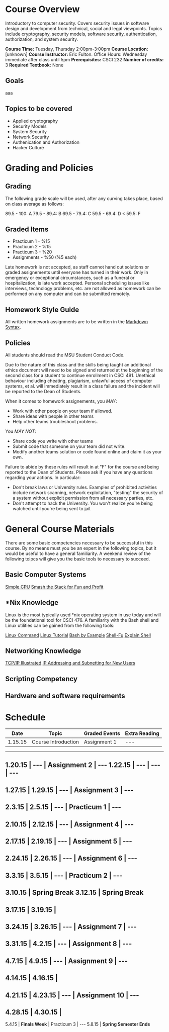 # Course Overview 
Introductory to computer security. Covers security issues in software design and development from technical, social and legal viewpoints. Topics include cryptography, security models, software security, authentication, authorization, and system security.

**Course Time:**	Tuesday, Thursday 2:00pm-3:00pm
**Course Location:**	[unknown]
**Course Instructor:**	Eric Fulton. Office Hours: Wednesday immediate after class until 5pm
**Prerequisites:**	CSCI 232
**Number of credits:**	3
**Required Textbook:**	None

## Goals
aaa

## Topics to be covered
* Applied cryptography
* Security Models
* System Security
* Network Security
* Authenication and Authorization
* Hacker Culture

# Grading and Policies
## Grading
The following grade scale will be used, after any curving takes place, based on class average as follows:

89.5 - 100: A
79.5 - 89.4: B
69.5 - 79.4: C
59.5 - 69.4: D
< 59.5: F

## Graded Items
* Practicum 1 - %15
* Practicum 2 - %15
* Practicum 3 - %20
* Assignments - %50 (%5 each)

Late homework is not accepted, as staff cannot hand out solutions or graded assignements until everyone has turned in their work.  Only in emergency or exceptional circumstances, such as a funeral or hospitalization, is late work accepted.  Personal scheduling issues like interviews, technology problems, etc. are not allowed as homework can be performed on any computer and can be submitted remotely.  

## Homework Style Guide
All written homework assignments are to be written in the [Markdown Syntax](http://daringfireball.net/projects/markdown/syntax).  

## Policies

All students should read the MSU Student Conduct Code.  

Due to the nature of this class and the skills being taught an additional ethics document will need to be signed and returned at the beginning of the second class for a student to continue enrollment in CSCI 491.  Unethical behaviour including cheating, plagiarism, unlawful access of computer systems, et al. will immediately result in a class failure and the incident will be reported to the Dean of Students.  

When it comes to homework assignements, you _MAY_:

* Work with other people on your team if allowed. 
* Share ideas with people in other teams
* Help other teams troubleshoot problems.

You _MAY NOT_:

* Share code you write with other teams
* Submit code that someone on your team did not write.
* Modify another teams solution or code found online and claim it as your own.

Failure to abide by these rules will result in at "F" for the course and being reported to the Dean of Students.  Please ask if you have any questions regarding your actions. In particular:

* Don't break laws or University rules. Examples of prohibited activities include network scanning, network exploitation, "testing" the security of a system without explicit permission from all necessary parties, etc.
* Don't attempt to hack the University.  You won't realize you're being watched until you're being sent to jail.

# General Course Materials
There are some basic competencies necessary to be successful in this course.  By no means must you be an expert in the following topics, but it would be useful to have a general familiarity.  A weekend review of the following toipcs will give you the basic tools to necessary to succeed.  

## Basic Computer Systems

[Simple CPU](http://www.simplecpu.com/Binary.html)
[Smash the Stack for Fun and Profit](http://phrack.org/issues/49/14.html)


## *Nix Knowledge
Linux is the most typically used *nix operating system in use today and will be the foundational tool for CSCI 476.  A familiarity with the Bash shell and Linux utilities can be gained from the following tools:

[Linux Command](http://linuxcommand.org/index.php)
[Linux Tutorial](http://ryanstutorials.net/linuxtutorial/)
[Bash by Example](http://www.ibm.com/developerworks/linux/library/l-bash/index.html)
[Shell-Fu](http://www.shell-fu.org/lister.php?top)
[Explain Shell](http://explainshell.com/)


## Networking Knowledge

[TCP/IP Illustrated](http://en.wikipedia.org/wiki/TCP/IP_Illustrated)
[IP Addressing and Subnetting for New Users](http://www.cisco.com/c/en/us/support/docs/ip/routing-information-protocol-rip/13788-3.html)

	
## Scripting Competency


## Hardware and software requirements


# Schedule 
Date | Topic | Graded Events | Extra Reading
--- | --- | --- | ---
1.15.15 | Course Introduction | Assignment 1 | ---
---
1.20.15 | --- |  Assignment 2 | ---
1.22.15 | --- | --- | ---
---
1.27.15 |
1.29.15 | --- |  Assignment 3 | ---
---
2.3.15 |
2.5.15 | --- |  Practicum 1 | ---
---
2.10.15 |
2.12.15 | --- |  Assignment 4 | ---
---
2.17.15 |
2.19.15 | --- |  Assignment 5 | ---
---
2.24.15 |
2.26.15 | --- |  Assignment 6 | ---
---
3.3.15 |
3.5.15 | --- |  Practicum 2 | ---
---
3.10.15 | **Spring Break**
3.12.15 | **Spring Break**
---
3.17.15 |
3.19.15 |
---
3.24.15 |
3.26.15 | --- |  Assignment 7 | ---
---
3.31.15 |
4.2.15 | --- |  Assignment 8 | ---
---
4.7.15 |
4.9.15 | --- |  Assignment 9 | ---
---
4.14.15 |
4.16.15 |
---
4.21.15 |
4.23.15 | --- |  Assignment 10 | ---
---
4.28.15 |
4.30.15 |
---
5.4.15 | **Finals Week** |  Practicum 3 | ---
5.8.15 | **Spring Semester Ends**











